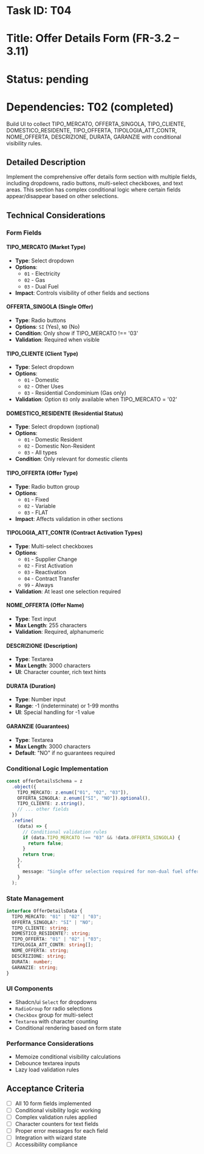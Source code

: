 # Task ID: T04

# Title: Offer Details Form (FR-3.2 – 3.11)

# Status: pending

# Dependencies: T02 (completed)

Build UI to collect TIPO_MERCATO, OFFERTA_SINGOLA, TIPO_CLIENTE, DOMESTICO_RESIDENTE, TIPO_OFFERTA, TIPOLOGIA_ATT_CONTR, NOME_OFFERTA, DESCRIZIONE, DURATA, GARANZIE with conditional visibility rules.

## Detailed Description

Implement the comprehensive offer details form section with multiple fields, including dropdowns, radio buttons, multi-select checkboxes, and text areas. This section has complex conditional logic where certain fields appear/disappear based on other selections.

## Technical Considerations

### Form Fields

#### TIPO_MERCATO (Market Type)

- **Type**: Select dropdown
- **Options**:
  - `01` - Electricity
  - `02` - Gas
  - `03` - Dual Fuel
- **Impact**: Controls visibility of other fields and sections

#### OFFERTA_SINGOLA (Single Offer)

- **Type**: Radio buttons
- **Options**: `SI` (Yes), `NO` (No)
- **Condition**: Only show if TIPO_MERCATO !== '03'
- **Validation**: Required when visible

#### TIPO_CLIENTE (Client Type)

- **Type**: Select dropdown
- **Options**:
  - `01` - Domestic
  - `02` - Other Uses
  - `03` - Residential Condominium (Gas only)
- **Validation**: Option `03` only available when TIPO_MERCATO = '02'

#### DOMESTICO_RESIDENTE (Residential Status)

- **Type**: Select dropdown (optional)
- **Options**:
  - `01` - Domestic Resident
  - `02` - Domestic Non-Resident
  - `03` - All types
- **Condition**: Only relevant for domestic clients

#### TIPO_OFFERTA (Offer Type)

- **Type**: Radio button group
- **Options**:
  - `01` - Fixed
  - `02` - Variable
  - `03` - FLAT
- **Impact**: Affects validation in other sections

#### TIPOLOGIA_ATT_CONTR (Contract Activation Types)

- **Type**: Multi-select checkboxes
- **Options**:
  - `01` - Supplier Change
  - `02` - First Activation
  - `03` - Reactivation
  - `04` - Contract Transfer
  - `99` - Always
- **Validation**: At least one selection required

#### NOME_OFFERTA (Offer Name)

- **Type**: Text input
- **Max Length**: 255 characters
- **Validation**: Required, alphanumeric

#### DESCRIZIONE (Description)

- **Type**: Textarea
- **Max Length**: 3000 characters
- **UI**: Character counter, rich text hints

#### DURATA (Duration)

- **Type**: Number input
- **Range**: -1 (indeterminate) or 1-99 months
- **UI**: Special handling for -1 value

#### GARANZIE (Guarantees)

- **Type**: Textarea
- **Max Length**: 3000 characters
- **Default**: "NO" if no guarantees required

### Conditional Logic Implementation

```typescript
const offerDetailsSchema = z
  .object({
    TIPO_MERCATO: z.enum(["01", "02", "03"]),
    OFFERTA_SINGOLA: z.enum(["SI", "NO"]).optional(),
    TIPO_CLIENTE: z.string(),
    // ... other fields
  })
  .refine(
    (data) => {
      // Conditional validation rules
      if (data.TIPO_MERCATO !== "03" && !data.OFFERTA_SINGOLA) {
        return false;
      }
      return true;
    },
    {
      message: "Single offer selection required for non-dual fuel offers",
    }
  );
```

### State Management

```typescript
interface OfferDetailsData {
  TIPO_MERCATO: "01" | "02" | "03";
  OFFERTA_SINGOLA?: "SI" | "NO";
  TIPO_CLIENTE: string;
  DOMESTICO_RESIDENTE?: string;
  TIPO_OFFERTA: "01" | "02" | "03";
  TIPOLOGIA_ATT_CONTR: string[];
  NOME_OFFERTA: string;
  DESCRIZIONE: string;
  DURATA: number;
  GARANZIE: string;
}
```

### UI Components

- Shadcn/ui `Select` for dropdowns
- `RadioGroup` for radio selections
- `Checkbox` group for multi-select
- `Textarea` with character counting
- Conditional rendering based on form state

### Performance Considerations

- Memoize conditional visibility calculations
- Debounce textarea inputs
- Lazy load validation rules

## Acceptance Criteria

- [ ] All 10 form fields implemented
- [ ] Conditional visibility logic working
- [ ] Complex validation rules applied
- [ ] Character counters for text fields
- [ ] Proper error messages for each field
- [ ] Integration with wizard state
- [ ] Accessibility compliance
